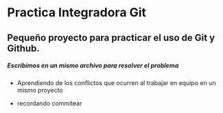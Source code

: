 # Practica Integradora Git

## Pequeño proyecto para practicar el uso de Git y Github.

##### *Escribimos en un mismo archivo para resolver el problema*

 - Aprendiendo de los conflictos que ocurren al trabajar en equipo en un mismo proyecto

 - recordando commitear